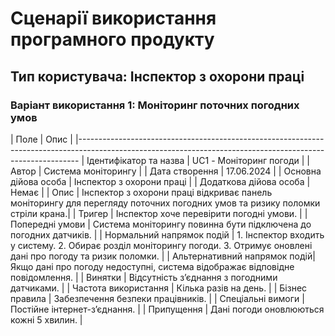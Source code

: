 # Сценарії використання програмного продукту

## Тип користувача: Інспектор з охорони праці
### Варіант використання 1: Моніторинг поточних погодних умов

|      Поле                    |                                                            Опис                                                            |
|------------------------------------------------------------------------------------------------------------------------------------------------------------
| Ідентифікатор та назва	   | UC1 - Моніторинг погоди                                                                                                    |
| Автор                        | Система моніторингу                                                                                                        |
| Дата створення	           | 17.06.2024                                                                                                                 |
| Основна дійова особа	       | Інспектор з охорони праці                                                                                                  |
| Додаткова дійова особа	   | Немає                                                                                                                      |
| Опис                         | Інспектор з охорони праці відкриває панель моніторингу для перегляду поточних погодних умов та ризику поломки стріли крана.|
| Тригер                       | Інспектор хоче перевірити погодні умови.                                                                                   |
| Попередні умови	           | Система моніторингу повинна бути підключена до погодних датчиків.                                                          |
| Нормальний напрямок подій	   | 1. Інспектор входить у систему. 2. Обирає розділ моніторингу погоди. 3. Отримує оновлені дані про погоду та ризик поломки. |
| Альтернативний напрямок подій| Якщо дані про погоду недоступні, система відображає відповідне повідомлення.                                               |
| Винятки                      | Відсутність з’єднання з погодними датчиками.                                                                               |
| Частота використання	       | Кілька разів на день.                                                                                                      |
| Бізнес правила               | Забезпечення безпеки працівників.                                                                                          |
| Спеціальні вимоги	           | Постійне інтернет-з’єднання.                                                                                               |
| Припущення                   | Дані погоди оновлюються кожні 5 хвилин.                                                                                    |
